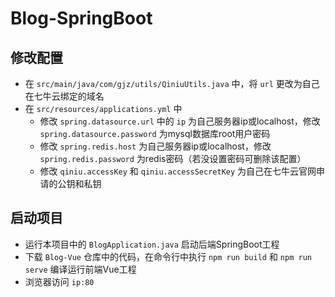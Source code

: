 # Blog-SpringBoot
## 修改配置
- 在 `src/main/java/com/gjz/utils/QiniuUtils.java` 中，将 `url` 更改为自己在七牛云绑定的域名
- 在 `src/resources/applications.yml` 中
    - 修改 `spring.datasource.url` 中的 `ip` 为自己服务器ip或localhost，修改 `spring.datasource.password` 为mysql数据库root用户密码
    - 修改 `spring.redis.host` 为自己服务器ip或localhost，修改 `spring.redis.password` 为redis密码（若没设置密码可删除该配置）
    - 修改 `qiniu.accessKey` 和 `qiniu.accessSecretKey` 为自己在七牛云官网申请的公钥和私钥
## 启动项目
- 运行本项目中的 `BlogApplication.java` 启动后端SpringBoot工程
- 下载 `Blog-Vue` 仓库中的代码，在命令行中执行 `npm run build` 和 `npm run serve` 编译运行前端Vue工程
- 浏览器访问 `ip:80` 

